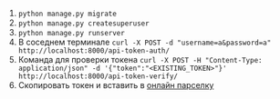 1. `python manage.py migrate`
2. `python manage.py createsuperuser`
3. `python manage.py runserver`
4. В соседнем терминале `curl -X POST -d "username=a&password=a" http://localhost:8000/api-token-auth/`
5. Команда для проверки токена `curl -X POST -H "Content-Type: application/json" -d '{"token":"<EXISTING_TOKEN>"}' http://localhost:8000/api-token-verify/`
6. Скопировать токен и вставить в [онлайн парселку](https://jwt.io/)